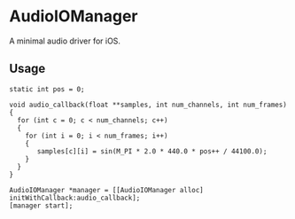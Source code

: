 # AudioIOManager

A minimal audio driver for iOS.

## Usage

```
static int pos = 0;

void audio_callback(float **samples, int num_channels, int num_frames)
{
  for (int c = 0; c < num_channels; c++)
  {
    for (int i = 0; i < num_frames; i++)
    {
       samples[c][i] = sin(M_PI * 2.0 * 440.0 * pos++ / 44100.0);
    }
  }
}

AudioIOManager *manager = [[AudioIOManager alloc] initWithCallback:audio_callback];
[manager start];
```
